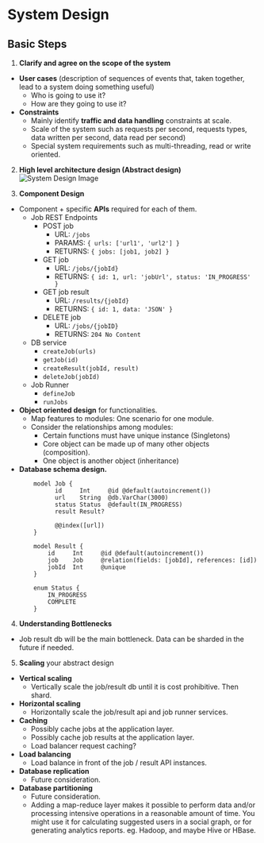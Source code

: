 # System Design

## Basic Steps

1) **Clarify and agree on the scope of the system**
* **User cases** (description of sequences of events that, taken together, lead to a system doing something useful)
    * Who is going to use it?
    * How are they going to use it?
* **Constraints**
    * Mainly identify **traffic and data handling** constraints at scale.
    * Scale of the system such as requests per second, requests types, data written per second, data read per second)
    * Special system requirements such as multi-threading, read or write oriented.

2) **High level architecture design (Abstract design)**
  ![System Design Image](https://lh3.googleusercontent.com/pw/ABLVV85dEk0tYiuYwTkBZU5BXkd6qOCerbr6a_Qi7pEJjXcaOumxJmnOY793I1IAWjXjMpjx9MZ0Ewd30otylhfgERHZwz9Bo79Nspu3bdI96VEONc0adY9ZGGelJhZToAxlaoQ65yPvFS5lwJEtQB9gUzASOEu4FA2YM0esJs6ViHpI3832xfv0etp4jNY4QiLHEM2tu8a-0vHBBwrPYnSD_38asA65srGBf9a2HrhoTkTMxmoxPwsbAvsKljQ9XegjFaD6vzDnobPm0F_yV6o_ogWUbQw3USFaSyJM33Z80jTe8QLu78ZJq7IDuM9hGi8Syc4xZD-cRf3t_QmbsW8sfYgTzSOvU93DDyTM9lRxtI6EGiT0S-U9sPkJkdZptQg6JNjiAzyrjytIzz5SWEcdO97bI1_3HsUJEfbqosXLwSQ1KqAQ3SgEkHeSwCLu3eGu5ezaEAEP46u0ypwheTiuEml-7_mlsKok84jptqKalYfRZUYttSchmpjCsWfEnB0eXVwvVpWA7LTm4HhMe2OWirI3nEqWI3GnC4dj69x3bTGIcrQud0etnsJUGrmdEkG1nqQiNQckLdDeMJOIq1_78seFHmG4O3vWhiErRgiBbRHnOgjKkkCpBN589kMqd62IxoYxLXJgYWubnORGC0V1_5xyYPtRtAf5HDXxXf6pjDwPr8QTzg0TIhZbBLrXREYvtMJ_8dgP3V1taNZNmpRziI38C2P8s739xbKyX-l7VjMbgO-MuxdRTUCUKYntdbMUkAmcRBe7r3EWdsph_Yhxm5sVbQ7hpXjqXssVWSI-0LesufGIwFP1fS4NMVM3Q1ncrW01YZit6Hqpu-nGWz981BRIQgmnhoqxFr9VpTTlUedBQKT4jnHtakXpdi8_DyWME9pl_hwSnD9hB3sKSp98xcwMtCNnwCZ2k17947Bg56I=w2216-h1662-s-no?authuser=0)

3) **Component Design**
* Component + specific **APIs** required for each of them.
  * Job REST Endpoints
    * POST job
      * URL: `/jobs`
      * PARAMS: `{ urls: ['url1', 'url2'] }`
      * RETURNS: `{ jobs: [job1, job2] }`
    * GET job
      * URL: `/jobs/{jobId}`
      * RETURNS: `{ id: 1, url: 'jobUrl', status: 'IN_PROGRESS' }`
    * GET job result
        * URL: `/results/{jobId}`
        * RETURNS: `{ id: 1, data: 'JSON' }`
    * DELETE job
      * URL: `/jobs/{jobID}`
      * RETURNS: `204 No Content`
  * DB service
    * `createJob(urls)`
    * `getJob(id)`
    * `createResult(jobId, result)`
    * `deleteJob(jobId)`
  * Job Runner
    * `defineJob`
    * `runJobs`
* **Object oriented design** for functionalities.
    * Map features to modules: One scenario for one module.
    * Consider the relationships among modules:
        * Certain functions must have unique instance (Singletons)
        * Core object can be made up of many other objects (composition).
        * One object is another object (inheritance)
* **Database schema design.**
    ```
        model Job {
              id     Int     @id @default(autoincrement())
              url    String  @db.VarChar(3000)
              status Status  @default(IN_PROGRESS)
              result Result?

              @@index([url])
        }

        model Result {
            id     Int     @id @default(autoincrement())
            job    Job     @relation(fields: [jobId], references: [id])
            jobId  Int     @unique
        }

        enum Status {
            IN_PROGRESS
            COMPLETE
        }
    ```

4) **Understanding Bottlenecks**
  - Job result db will be the main bottleneck. Data can be sharded in the future if needed.

5) **Scaling** your abstract design
* **Vertical scaling**
    * Vertically scale the job/result db until it is cost prohibitive. Then shard.
* **Horizontal scaling**
    * Horizontally scale the job/result api and job runner services.
* **Caching**
    * Possibly cache jobs at the application layer.
    * Possibly cache job results at the application layer.
    * Load balancer request caching?
* **Load balancing**
    * Load balance in front of the job / result API instances.
* **Database replication**
    * Future consideration.
* **Database partitioning**
    * Future consideration.
    * Adding a map-reduce layer makes it possible to perform data and/or processing intensive operations in a reasonable amount of time. You might use it for calculating suggested users in a social graph, or for generating analytics reports. eg. Hadoop, and maybe Hive or HBase.